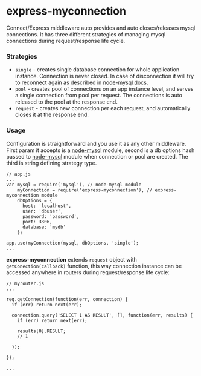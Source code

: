 express-myconnection
============

Connect/Express middleware auto provides and auto closes/releases mysql connections. It has three different strategies of managing mysql connections during request/response life cycle.

### Strategies
*   `single` - creates single database connection for whole application instance. Connection is never closed. In case of disconnection it will try to reconnect again as described in [node-mysql docs](https://github.com/felixge/node-mysql).
*   `pool` - creates pool of connections on an app instance level, and serves a single connection from pool per request. The connections is auto released to the pool at the response end.
*   `request` - creates new connection per each request, and automatically closes it at the response end.

### Usage

Configuration is straightforward and you use it as any other middleware. First param it accepts is a  [node-mysql](https://github.com/felixge/node-mysql) module, second is a db options hash passed to [node-mysql](https://github.com/felixge/node-mysql) module when connection or pool are created. The third is string defining strategy type.

    // app.js
    ...
    var mysql = require('mysql'), // node-mysql module
        myConnection = require('express-myconnection'), // express-myconnection module
        dbOptions = {
          host: 'localhost',
          user: 'dbuser',
          password: 'password',
          port: 3306,
          database: 'mydb'
        };
      
    app.use(myConnection(mysql, dbOptions, 'single');
    ...
    
**express-myconnection** extends `request` object with `getConection(callback)` function, this way connection instance can be accessed anywhere in routers during request/response life cycle:

    // myrouter.js
    ...
    
    req.getConnection(function(err, connection) {
      if (err) return next(err);
      
      connection.query('SELECT 1 AS RESULT', [], function(err, results) {
        if (err) return next(err);
        
        results[0].RESULT;
        // 1
        
      });
      
    });
    
    ...
